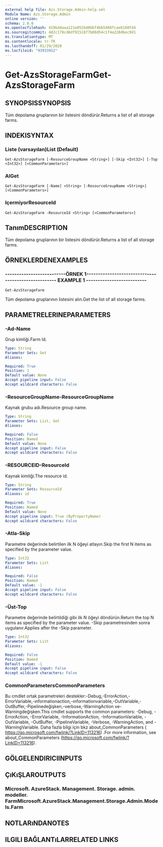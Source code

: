 ```yaml
---
external help file: Azs.Storage.Admin-help.xml
Module Name: Azs.Storage.Admin
online version: ''
schema: 2.0.0
ms.openlocfilehash: 419bddaaa121e052b486bf4bb5408fcae6160fd4
ms.sourcegitcommit: 4d2c178cd6df9151877b08d54c1f4a228dbec9d1
ms.translationtype: MT
ms.contentlocale: tr-TR
ms.lasthandoff: 01/29/2020
ms.locfileid: "93933912"
---
```

# <span data-ttu-id="992d2-101">Get-AzsStorageFarm</span><span class="sxs-lookup"><span data-stu-id="992d2-101">Get-AzsStorageFarm</span></span>

## <span data-ttu-id="992d2-102">SYNOPSIS</span><span class="sxs-lookup"><span data-stu-id="992d2-102">SYNOPSIS</span></span>
<span data-ttu-id="992d2-103">Tüm depolama gruplarının bir listesini döndürür.</span><span class="sxs-lookup"><span data-stu-id="992d2-103">Returns a list of all storage farms.</span></span>

## <span data-ttu-id="992d2-104">INDEKI</span><span class="sxs-lookup"><span data-stu-id="992d2-104">SYNTAX</span></span>

### <span data-ttu-id="992d2-105">Liste (varsayılan)</span><span class="sxs-lookup"><span data-stu-id="992d2-105">List (Default)</span></span>
```
Get-AzsStorageFarm [-ResourceGroupName <String>] [-Skip <Int32>] [-Top <Int32>] [<CommonParameters>]
```

### <span data-ttu-id="992d2-106">Al</span><span class="sxs-lookup"><span data-stu-id="992d2-106">Get</span></span>
```
Get-AzsStorageFarm [-Name] <String> [-ResourceGroupName <String>] [<CommonParameters>]
```

### <span data-ttu-id="992d2-107">Içermiyor</span><span class="sxs-lookup"><span data-stu-id="992d2-107">ResourceId</span></span>
```
Get-AzsStorageFarm -ResourceId <String> [<CommonParameters>]
```

## <span data-ttu-id="992d2-108">Tanım</span><span class="sxs-lookup"><span data-stu-id="992d2-108">DESCRIPTION</span></span>
<span data-ttu-id="992d2-109">Tüm depolama gruplarının bir listesini döndürür.</span><span class="sxs-lookup"><span data-stu-id="992d2-109">Returns a list of all storage farms.</span></span>

## <span data-ttu-id="992d2-110">ÖRNEKLERDEN</span><span class="sxs-lookup"><span data-stu-id="992d2-110">EXAMPLES</span></span>

### <span data-ttu-id="992d2-111">--------------------------ÖRNEK 1--------------------------</span><span class="sxs-lookup"><span data-stu-id="992d2-111">-------------------------- EXAMPLE 1 --------------------------</span></span>
```
Get-AzsStorageFarm
```

<span data-ttu-id="992d2-112">Tüm depolama gruplarının listesini alın.</span><span class="sxs-lookup"><span data-stu-id="992d2-112">Get the list of all storage farms.</span></span>

## <span data-ttu-id="992d2-113">PARAMETRELERINE</span><span class="sxs-lookup"><span data-stu-id="992d2-113">PARAMETERS</span></span>

### <span data-ttu-id="992d2-114">-Ad</span><span class="sxs-lookup"><span data-stu-id="992d2-114">-Name</span></span>
<span data-ttu-id="992d2-115">Grup kimliği.</span><span class="sxs-lookup"><span data-stu-id="992d2-115">Farm Id.</span></span>

```yaml
Type: String
Parameter Sets: Get
Aliases: 

Required: True
Position: 1
Default value: None
Accept pipeline input: False
Accept wildcard characters: False
```

### <span data-ttu-id="992d2-116">-ResourceGroupName</span><span class="sxs-lookup"><span data-stu-id="992d2-116">-ResourceGroupName</span></span>
<span data-ttu-id="992d2-117">Kaynak grubu adı.</span><span class="sxs-lookup"><span data-stu-id="992d2-117">Resource group name.</span></span>

```yaml
Type: String
Parameter Sets: List, Get
Aliases: 

Required: False
Position: Named
Default value: None
Accept pipeline input: False
Accept wildcard characters: False
```

### <span data-ttu-id="992d2-118">-RESOURCEID</span><span class="sxs-lookup"><span data-stu-id="992d2-118">-ResourceId</span></span>
<span data-ttu-id="992d2-119">Kaynak kimliği.</span><span class="sxs-lookup"><span data-stu-id="992d2-119">The resource id.</span></span>

```yaml
Type: String
Parameter Sets: ResourceId
Aliases: id

Required: True
Position: Named
Default value: None
Accept pipeline input: True (ByPropertyName)
Accept wildcard characters: False
```

### <span data-ttu-id="992d2-120">-Atla</span><span class="sxs-lookup"><span data-stu-id="992d2-120">-Skip</span></span>
<span data-ttu-id="992d2-121">Parametre değerinde belirtilen ilk N öğeyi atlayın.</span><span class="sxs-lookup"><span data-stu-id="992d2-121">Skip the first N items as specified by the parameter value.</span></span>

```yaml
Type: Int32
Parameter Sets: List
Aliases: 

Required: False
Position: Named
Default value: -1
Accept pipeline input: False
Accept wildcard characters: False
```

### <span data-ttu-id="992d2-122">-Üst</span><span class="sxs-lookup"><span data-stu-id="992d2-122">-Top</span></span>
<span data-ttu-id="992d2-123">Parametre değerinde belirtildiği gibi ilk N öğeyi döndürün.</span><span class="sxs-lookup"><span data-stu-id="992d2-123">Return the top N items as specified by the parameter value.</span></span>
<span data-ttu-id="992d2-124">-Skip parametresinden sonra uygulanır.</span><span class="sxs-lookup"><span data-stu-id="992d2-124">Applies after the -Skip parameter.</span></span>

```yaml
Type: Int32
Parameter Sets: List
Aliases: 

Required: False
Position: Named
Default value: -1
Accept pipeline input: False
Accept wildcard characters: False
```

### <span data-ttu-id="992d2-125">CommonParameters</span><span class="sxs-lookup"><span data-stu-id="992d2-125">CommonParameters</span></span>
<span data-ttu-id="992d2-126">Bu cmdlet ortak parametreleri destekler:-Debug,-ErrorAction,-ErrorVariable,-ınformationaction,-ınformationvariable,-OutVariable,-OutBuffer,-Pipelinedeğişken,-verbose,-WarningAction ve-Warningdeğişken.</span><span class="sxs-lookup"><span data-stu-id="992d2-126">This cmdlet supports the common parameters: -Debug, -ErrorAction, -ErrorVariable, -InformationAction, -InformationVariable, -OutVariable, -OutBuffer, -PipelineVariable, -Verbose, -WarningAction, and -WarningVariable.</span></span> <span data-ttu-id="992d2-127">Daha fazla bilgi için bkz about_CommonParameters ( https://go.microsoft.com/fwlink/?LinkID=113216) .</span><span class="sxs-lookup"><span data-stu-id="992d2-127">For more information, see about_CommonParameters (https://go.microsoft.com/fwlink/?LinkID=113216).</span></span>

## <span data-ttu-id="992d2-128">GÖLGELENDIRICI</span><span class="sxs-lookup"><span data-stu-id="992d2-128">INPUTS</span></span>

## <span data-ttu-id="992d2-129">ÇıKıŞLAR</span><span class="sxs-lookup"><span data-stu-id="992d2-129">OUTPUTS</span></span>

### <span data-ttu-id="992d2-130">Microsoft. AzureStack. Management. Storage. admin. modeller. Farm</span><span class="sxs-lookup"><span data-stu-id="992d2-130">Microsoft.AzureStack.Management.Storage.Admin.Models.Farm</span></span>

## <span data-ttu-id="992d2-131">NOTLARıNDA</span><span class="sxs-lookup"><span data-stu-id="992d2-131">NOTES</span></span>

## <span data-ttu-id="992d2-132">ILGILI BAĞLANTıLAR</span><span class="sxs-lookup"><span data-stu-id="992d2-132">RELATED LINKS</span></span>

